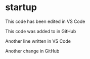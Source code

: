 # startup
This code has been edited in VS Code

This code was added to in GitHub

Another line written in VS Code

Another change in GitHub